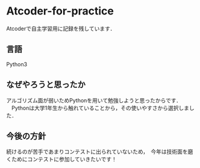 # Atcoder-for-practice
Atcoderで自主学習用に記録を残しています．

<h2>言語</h2>
Python3

<h2>なぜやろうと思ったか</h2> 
アルゴリズム面が弱いためPythonを用いて勉強しようと思ったからです．
　Pythonは大学1年生から触れていることから，その使いやすさから選択しました．

 <h2>今後の方針</h2> 
続けるのが苦手であまりコンテストに出られていないため，　今年は技術面を磨くためにコンテストに参加していきたいです！

